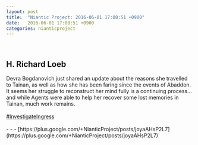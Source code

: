 ```yaml
---
layout: post
title:  "Niantic Project: 2016-06-01 17:08:51 +0900"
date:   2016-06-01 17:08:51 +0900
categories: nianticproject
---
```

<div class="shared"><br /><h2>H. Richard Loeb</h2>Devra Bogdanovich just shared an update about the reasons she travelled to Tainan, as well as how she has been faring since the events of Abaddon. It seems her struggle to reconstruct her mind fully is a continuing process... and while Agents were able to help her recover some lost memories in Tainan, much work remains.<br /><br /><a rel="nofollow" class="ot-hashtag" href="https://plus.google.com/s/%23InvestigateIngress">#InvestigateIngress</a><br /><br /></div>
- - -
[https://plus.google.com/+NianticProject/posts/joyaAHsP2L7](https://plus.google.com/+NianticProject/posts/joyaAHsP2L7)
